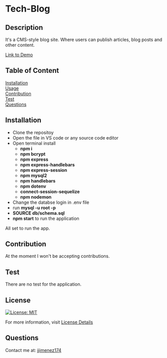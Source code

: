# Tech-Blog

## Description
It's a CMS-style blog site. Where users can publish articles, blog posts and other content. 

[Link to Demo]()

## Table of Content
[Installation](#installation)  
[Usage](#usage)  
[Contribution](#contribution)  
[Test](#test)  
[Questions](#questions) 

## Installation
* Clone the repositoy
* Open the file in VS code or any source code editor
* Open terminal install 
    * <b>npm i</b>
    * <b>npm bcrypt</b>
    * <b>npm express </b>
    * <b>npm express-handlebars</b>
    * <b>npm express-session</b>
    * <b>npm mysql2</b>
    * <b>npm handlebars</b>
    * <b>npm dotenv</b>
    * <b>connect-session-sequelize</b>
    * <b>npm nodemon</b>
* Change the databse login in .env file 
* run <b> mysql -u root -p</b>  
* <b>SOURCE db/schema.sql</b>
* <b>npm start</b> to run the application


All set to run the app. 

## Contribution
At the moment I won't be accepting contributions.

## Test
There are no test for the application.

## License
[![License: MIT](https://img.shields.io/badge/License-MIT-yellow.svg)](https://opensource.org/licenses/MIT)

For more information, visit [License Details](https://opensource.org/license/MIT)

## Questions

Contact me at: [jjimenez174](https://github.com/jjimenez174)